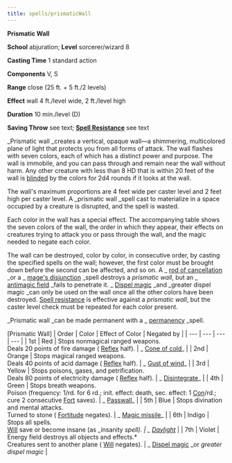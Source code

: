 ```yaml
---
title: spells/prismaticWall
---
```

 **Prismatic Wall**

**School** abjuration; **Level** sorcerer/wizard 8

**Casting Time** 1 standard action

**Components** V, S

**Range** close (25 ft. + 5 ft./2 levels)

**Effect** wall 4 ft./level wide, 2 ft./level high

**Duration** 10 min./level (D)

**Saving Throw** see text; **[Spell Resistance](../glossary.md#_spell-resistance)** see text

_Prismatic wall _creates a vertical, opaque wall—a shimmering, multicolored plane of light that protects you from all forms of attack. The wall flashes with seven colors, each of which has a distinct power and purpose. The wall is immobile, and you can pass through and remain near the wall without harm. Any other creature with less than 8 HD that is within 20 feet of the wall is [blinded](../glossary.md#_blinded) by the colors for 2d4 rounds if it looks at the wall.

The wall's maximum proportions are 4 feet wide per caster level and 2 feet high per caster level. A _prismatic wall _spell cast to materialize in a space occupied by a creature is disrupted, and the spell is wasted.

Each color in the wall has a special effect. The accompanying table shows the seven colors of the wall, the order in which they appear, their effects on creatures trying to attack you or pass through the wall, and the magic needed to negate each color.

The wall can be destroyed, color by color, in consecutive order, by casting the specified spells on the wall; however, the first color must be brought down before the second can be affected, and so on. A _ [rod of cancellation](../magicItems/rods.md#_rod-of-cancellation) _or a _ [mage's disjunction](mageSDisjunction.md#_mage-s-disjunction) _spell destroys a _prismatic wall_, but an _ [antimagic field](antimagicField.md#_antimagic-field) _fails to penetrate it. _ [Dispel magic](dispelMagic.md#_dispel-magic) _and _greater dispel magic _can only be used on the wall once all the other colors have been destroyed. [Spell resistance](../glossary.md#_spell-resistance) is effective against a _prismatic wall_, but the caster level check must be repeated for each color present.

_Prismatic wall _can be made permanent with a _ [permanency](permanency.md#_permanency) _spell.

[Prismatic Wall]
| Order | Color | Effect of Color | Negated by |
| --- | --- | --- | --- |
| 1st | Red | Stops nonmagical ranged weapons.  
 Deals 20 points of fire damage ( [Reflex](../combat.md#_reflex) half). | _ [Cone of cold](coneOfCold.md#_cone-of-cold)_ |
| 2nd | Orange | Stops magical ranged weapons.  
Deals 40 points of acid damage ( [Reflex](../combat.md#_reflex) half). | _ [Gust of wind](gustOfWind.md#_gust-of-wind)_ |
| 3rd | Yellow | Stops poisons, gases, and petrification.  
Deals 80 points of electricity damage ( [Reflex](../combat.md#_reflex) half). | _ [Disintegrate](disintegrate.md#_disintegrate)_ |
| 4th | Green | Stops breath weapons.  
Poison (frequency: 1/rd. for 6 rd.; init. effect: death, sec. effect: 1 [Con](../gettingStarted.md#_constitution)/rd.; cure 2 consecutive [Fort](../combat.md#_fortitude) saves). | _ [Passwall](passwall.md#_passwall)_ |
| 5th | Blue | Stops divination and mental attacks.  
Turned to stone ( [Fortitude](../combat.md#_fortitude) negates). | _ [Magic missile](magicMissile.md#_magic-missile)_ |
| 6th | Indigo | Stops all spells.  
 [Will](../combat.md#_will) save or become insane (as _insanity _spell). | _ [Daylight](daylight.md#_daylight)_ |
| 7th | Violet | Energy field destroys all objects and effects.\*  
Creatures sent to another plane ( [Will](../combat.md#_will) negates). | _ [Dispel magic](dispelMagic.md#_dispel-magic) _or _greater dispel magic_ |

